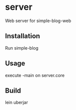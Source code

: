 # server

Web server for simple-blog-web

## Installation

Run simple-blog

## Usage

execute -main on server.core

## Build

lein uberjar
